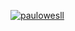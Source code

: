 [![paulowesll](https://github-readme-stats.vercel.app/api?username=paulowesll&show_icons=true&theme=dark)](https://github.com/paulowesll/)
